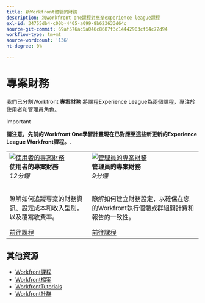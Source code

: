```yaml
---
title: 新Workfront體驗的財務
description: 將workfront one課程對應至experience league課程
exl-id: 34755db4-c00b-4405-a099-8b623633d64c
source-git-commit: 69af576ac5a046c8687f3c14442903cf64c72d94
workflow-type: tm+mt
source-wordcount: '136'
ht-degree: 0%

---
```


# 專案財務

我們已分割Workfront **專案財務** 將課程Experience League為兩個課程，專注於使用者和管理員角色。

>[!IMPORTANT]
>
>**請注意，先前的Workfront One學習計畫現在已對應至這些新更新的Experience League Workfront課程。**.

<table>
  <tr>
   <td>
      <a href="https://experienceleague.adobe.com/docs/courses/using/workfront-u-1-2023-1-finances.html">
      <img alt="使用者的專案財務" src="https://cdn.experienceleague.adobe.com/thumb/project-finances-for-users.png"/>
      </a>
      <div>
         <strong>使用者的專案財務</strong></a>         
         <br/><em>12分鐘</em>
      </div>
      <p>
        <br/>
         瞭解如何追蹤專案的財務資訊、設定成本和收入型別，以及覆寫收費率。
      </p>
      <a  rel="noreferrer" target="_blank" href="https://experienceleague.adobe.com/docs/courses/using/workfront-u-1-2023-1-finances.html" class="spectrum-Button spectrum-Button--primary spectrum-Button--sizeM">
      <span class="spectrum-Button-label has-no-wrap has-text-weight-bold">前往課程</span>
      </a>
   </td>
      <td>
      <a href="https://experienceleague.adobe.com/docs/courses/using/workfront-a-1-2023-1-finances.html">
      <img alt="管理員的專案財務" src="https://cdn.experienceleague.adobe.com/thumb/project-finances-for-administrators.png"/>
      </a>
      <div>
         <strong>管理員的專案財務</strong></a>         
         <br/><em>9分鐘</em>
      </div>
      <p>
        <br/>
         瞭解如何建立財務設定，以確保在您的Workfront執行個體或群組間計費和報告的一致性。
      </p>
      <a  rel="noreferrer" target="_blank" href="https://experienceleague.adobe.com/docs/courses/using/workfront-a-1-2023-1-finances.html" class="spectrum-Button spectrum-Button--primary spectrum-Button--sizeM">
      <span class="spectrum-Button-label has-no-wrap has-text-weight-bold">前往課程</span>
      </a>
   </td>
  </tr>

</table>

## 其他資源

* [Workfront課程](https://experienceleague.adobe.com/?lang=en&amp;Solution=Workfront#courses)
* [Workfront檔案](https://experienceleague.adobe.com/docs/workfront.html)
* [WorkfrontTutorials](https://experienceleague.adobe.com/docs/workfront-learn/tutorials-workfront/home.html)
* [Workfront社群](https://experienceleaguecommunities.adobe.com/t5/workfront/ct-p/workfront)


